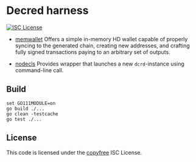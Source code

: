 Decred harness
=======
[![ISC License](http://img.shields.io/badge/license-ISC-blue.svg)](http://copyfree.org)

 - [memwallet](https://github.com/jfixby/dcrharness/tree/master/memwallet)
 Offers a simple in-memory HD wallet capable of properly syncing to the
 generated chain, creating new addresses, and crafting fully signed transactions
 paying to an arbitrary set of outputs.

 - [nodecls](https://github.com/jfixby/dcrharness/tree/master/nodecls)
 Provides wrapper that launches a new `dcrd`-instance using command-line call.

 ## Build
 ```
 set GO111MODULE=on
 go build ./...
 go clean -testcache
 go test ./...
```

 ## License
 This code is licensed under the [copyfree](http://copyfree.org) ISC License.